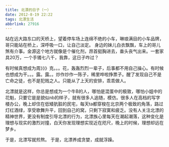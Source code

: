 ```yaml
---
title: 北漂的日子（一）
date: 2012-8-19 22:22
tags: 北漂生活
abbrlink: 27916
---
```


站在远大路东口的天桥上，望着停车场上连绵不绝的小车，琳琅满目的小车品牌，哥只能站在桥上，深呼吸一口，让自己淡定。
身边的妹儿白衣飘飘，车上的哥儿煞有介事。金源这个地方就像是个催化剂，昂首挺胸进去，垂头丧气出来。一套家具20万，一个手镯七八千，我靠，这日子咋过？

有时候真想成为周》》》克。。。花，轰轰烈烈一辈子，后事都不用自己操心。有时候也想成为干。。。露。露。。炒作炒作一陈子，稀里哗啦挣票子。醒了发现自己不是亡命之徒，也不是犯贱之人。只能从了上天的安排，乖乖做人。

北漂就是这样，你总是想成为一个牛B的人，哪怕是混蛋中的极致，哪怕小姐中的花魁，只要它是是貌似nb的样子，就有很多人追随，模仿。很多人在高档的写字楼办公，晚上却住在低矮肮脏的民宅，每天ta都穿梭在北京两个极致的角落，路过灯红酒绿，享受歌舞升平，回到自己的窝，只剩下寂寞和疲乏。没有人关注北漂的精神世界，更没有制度引导北漂的行为，北漂族心里每天在潮起潮落，这种变化是理想与现实的激烈对撞，白天你发现理想实现近在咫尺，晚上的时候，理想却远在梦乡。


于是，北漂写就煎熬。
于是，北漂养成贪婪，成就浮躁。